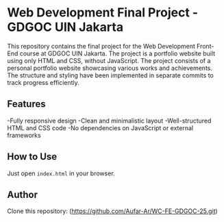 # Web Development Final Project - GDGOC UIN Jakarta

This repository contains the final project for the Web Development Front-End course at GDGOC UIN Jakarta. The project is a portfolio website built using only HTML and CSS, without JavaScript. The project consists of a personal portfolio website showcasing various works and achievements. The structure and styling have been implemented in separate commits to track progress efficiently.

## Features
-Fully responsive design
-Clean and minimalistic layout
-Well-structured HTML and CSS code
-No dependencies on JavaScript or external frameworks

## How to Use
Just open `index.html` in your browser.

## Author
Clone this repository:
(https://github.com/Aufar-Ar/WC-FE-GDGOC-25.git)
